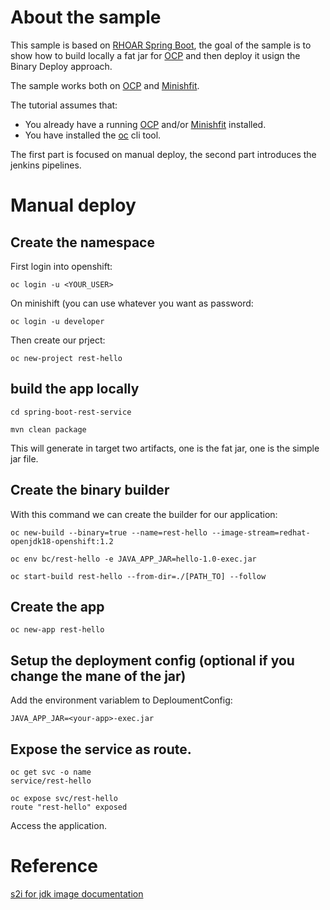 # About the sample

This sample is based on [RHOAR Spring Boot](https://developers.redhat.com/products/rhoar/overview/), the goal of the sample is to show how to build locally a fat jar for [OCP](https://www.openshift.com/) and then deploy it usign the Binary Deploy approach.

The sample works both on [OCP](https://www.openshift.com/) and [Minishfit](https://developers.redhat.com/products/cdk/overview/).

The tutorial assumes that:
* You already have a running [OCP](https://www.openshift.com/) and/or [Minishfit](https://developers.redhat.com/products/cdk/overview/) installed.
* You have installed the [oc](https://docs.openshift.com/container-platform/3.9/cli_reference/get_started_cli.html) cli tool.

The first part is focused on manual deploy, the second part introduces the jenkins pipelines.

# Manual deploy

## Create the namespace

First login into openshift:

```
oc login -u <YOUR_USER>
```

On minishift (you can use whatever you want as password:

```
oc login -u developer
```

Then create our prject:

```
oc new-project rest-hello
```

## build the app locally

```
cd spring-boot-rest-service
```

```
mvn clean package
```

This will generate in target two artifacts, one is the fat jar, one is the simple jar file.

## Create the binary builder

With this command we can create the builder for our application:

```
oc new-build --binary=true --name=rest-hello --image-stream=redhat-openjdk18-openshift:1.2 
```

```
oc env bc/rest-hello -e JAVA_APP_JAR=hello-1.0-exec.jar
```
```
oc start-build rest-hello --from-dir=./[PATH_TO] --follow
```
## Create the app 
```
oc new-app rest-hello
```
## Setup the deployment config (optional if you change the mane of the jar)

Add the environment variablem to DeploumentConfig:

```
JAVA_APP_JAR=<your-app>-exec.jar
```

## Expose the service as route.

```
oc get svc -o name
service/rest-hello
```

```
oc expose svc/rest-hello
route "rest-hello" exposed
```
Access the application.


# Reference

[s2i for jdk image documentation](https://access.redhat.com/documentation/en-us/red_hat_jboss_middleware_for_openshift/3/html-single/red_hat_java_s2i_for_openshift/index)